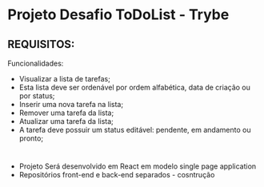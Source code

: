 # Projeto Desafio ToDoList - Trybe


## REQUISITOS:

Funcionalidades:
- Visualizar a lista de tarefas;
-  Esta lista deve ser ordenável por ordem alfabética, data de criação ou por status;
- Inserir uma nova tarefa na lista;
- Remover uma tarefa da lista;
- Atualizar uma tarefa da lista;
- A tarefa deve possuir um status editável: pendente, em andamento ou pronto;

#

- Projeto Será desenvolvido em React em modelo single page application
- Repositórios front-end e back-end separados - cosntrução

